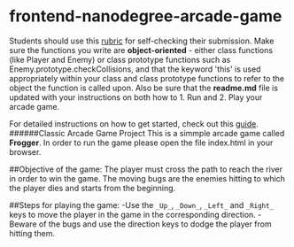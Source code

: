 frontend-nanodegree-arcade-game
===============================

Students should use this [rubric](https://review.udacity.com/#!/projects/2696458597/rubric) for self-checking their submission. Make sure the functions you write are **object-oriented** - either class functions (like Player and Enemy) or class prototype functions such as Enemy.prototype.checkCollisions, and that the keyword 'this' is used appropriately within your class and class prototype functions to refer to the object the function is called upon. Also be sure that the **readme.md** file is updated with your instructions on both how to 1. Run and 2. Play your arcade game.

For detailed instructions on how to get started, check out this [guide](https://docs.google.com/document/d/1v01aScPjSWCCWQLIpFqvg3-vXLH2e8_SZQKC8jNO0Dc/pub?embedded=true).
######Classic Arcade Game Project
This is a simmple arcade game called **Frogger**.
In order to run the game please open the file index.html in your browser.

##Objective of the game:
The player must cross the path to reach the river in order to win the game. The moving bugs are the enemies hitting to which the player dies and starts from the beginning.

##Steps for playing the game:
-Use the `_Up_`, `_Down_`, `_Left_` and `_Right_` keys to move the player in the game in the corresponding direction.
-Beware of the bugs and use the direction keys to dodge the player from hitting them.